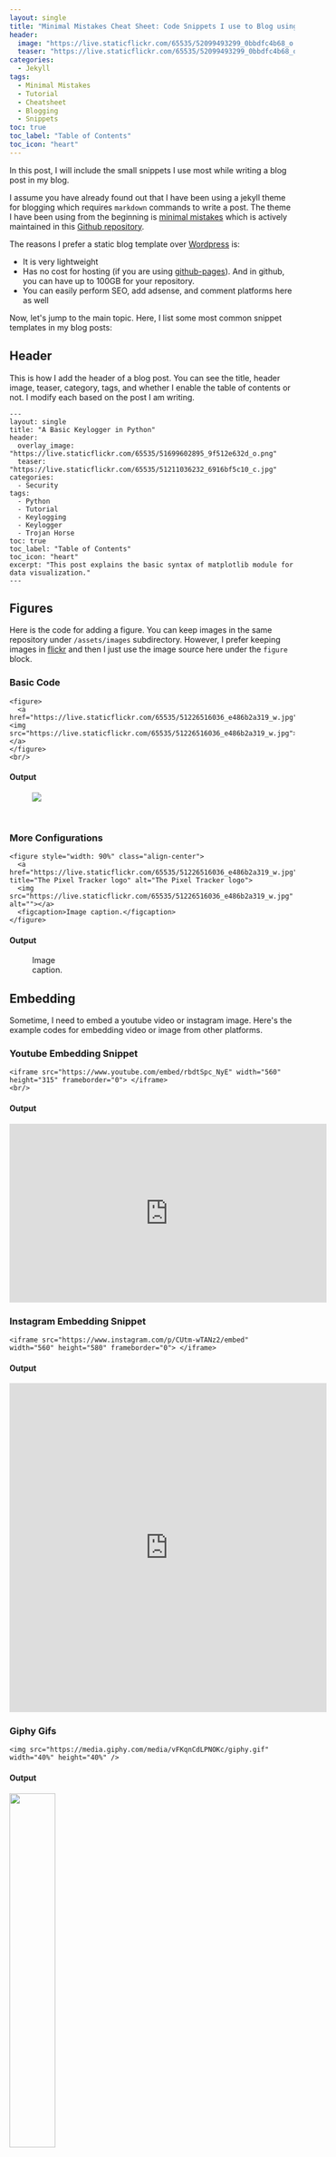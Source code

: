```yaml
---
layout: single
title: "Minimal Mistakes Cheat Sheet: Code Snippets I use to Blog using Jekyll and the Minimal Mistakes Theme"
header:
  image: "https://live.staticflickr.com/65535/52099493299_0bbdfc4b68_o.png"
  teaser: "https://live.staticflickr.com/65535/52099493299_0bbdfc4b68_o.png"
categories:
  - Jekyll
tags:
  - Minimal Mistakes
  - Tutorial
  - Cheatsheet
  - Blogging
  - Snippets
toc: true
toc_label: "Table of Contents"
toc_icon: "heart"
---
```

In this post, I will include the small snippets I use most while writing a blog post in my blog. 

I assume you have already found out that I have been using a jekyll theme for blogging which requires `markdown` commands to write a post. The theme I have been using from the beginning is [minimal mistakes](https://mmistakes.github.io/minimal-mistakes/) which is actively maintained in this [Github repository](https://github.com/mmistakes/minimal-mistakes).

The reasons I prefer a static blog template over [Wordpress](https://wordpress.com/) is:
* It is very lightweight
* Has no cost for hosting (if you are using [github-pages](https://pages.github.com/)). And in github, you can have up to 100GB for your repository.
* You can easily perform SEO, add adsense, and comment platforms here as well

Now, let's jump to the main topic. Here, I list some most common snippet templates in my blog posts:

## Header
This is how I add the header of a blog post. You can see the title, header image, teaser, category, tags, and whether I enable the table of contents or not. I modify each based on the post I am writing.
```
---
layout: single
title: "A Basic Keylogger in Python"
header:
  overlay_image: "https://live.staticflickr.com/65535/51699602895_9f512e632d_o.png"
  teaser: "https://live.staticflickr.com/65535/51211036232_6916bf5c10_c.jpg"
categories:
  - Security
tags:
  - Python
  - Tutorial
  - Keylogging
  - Keylogger
  - Trojan Horse
toc: true
toc_label: "Table of Contents"
toc_icon: "heart"
excerpt: "This post explains the basic syntax of matplotlib module for data visualization."
---
```


## Figures
Here is the code for adding a figure. You can keep images in the same repository under `/assets/images` subdirectory. However, I prefer keeping images in [flickr](https://www.flickr.com/) and then I just use the image source here under the `figure` block.
### Basic Code
```
<figure>
  <a href="https://live.staticflickr.com/65535/51226516036_e486b2a319_w.jpg"><img src="https://live.staticflickr.com/65535/51226516036_e486b2a319_w.jpg"></a>
</figure>
<br/>
```

#### Output
<figure>
  <a href="https://live.staticflickr.com/65535/51226516036_e486b2a319_w.jpg"><img src="https://live.staticflickr.com/65535/51226516036_e486b2a319_w.jpg"></a>
</figure>
<br/>

### More Configurations
```
<figure style="width: 90%" class="align-center">
  <a href="https://live.staticflickr.com/65535/51226516036_e486b2a319_w.jpg" title="The Pixel Tracker logo" alt="The Pixel Tracker logo">
  <img src="https://live.staticflickr.com/65535/51226516036_e486b2a319_w.jpg" alt=""></a>
  <figcaption>Image caption.</figcaption>
</figure>
```

#### Output
<figure style="width: 80px" class="align-center">
  <a href="https://live.staticflickr.com/65535/51226516036_e486b2a319_w.jpg" title="The Pixel Tracker logo" alt="The Pixel Tracker logo">
  <img src="https://live.staticflickr.com/65535/51226516036_e486b2a319_w.jpg" alt=""></a>
  <figcaption>Image caption.</figcaption>
</figure>




## Embedding
Sometime, I need to embed a youtube video or instagram image. Here's the example codes for embedding video or image from other platforms.
### Youtube Embedding Snippet
```
<iframe src="https://www.youtube.com/embed/rbdtSpc_NyE" width="560" height="315" frameborder="0"> </iframe>
<br/>
```

#### Output
<iframe src="https://www.youtube.com/embed/rbdtSpc_NyE" width="560" height="315" frameborder="0"> </iframe>
<br/>

### Instagram Embedding Snippet
```
<iframe src="https://www.instagram.com/p/CUtm-wTANz2/embed" width="560" height="580" frameborder="0"> </iframe>
```
#### Output
<iframe src="https://www.instagram.com/p/CUtm-wTANz2/embed" width="560" height="580" frameborder="0"> </iframe>


### Giphy Gifs
```
<img src="https://media.giphy.com/media/vFKqnCdLPNOKc/giphy.gif" width="40%" height="40%" />
```

#### Output
<img src="https://media.giphy.com/media/vFKqnCdLPNOKc/giphy.gif" width="40%" height="40%" />


### Github Gist
```
<script src="https://gist.github.com/shantoroy/9bb4da0b2a281e3c91cc836045b6c74d.js"></script>
```
#### output
<script src="https://gist.github.com/shantoroy/9bb4da0b2a281e3c91cc836045b6c74d.js"></script>


## Smileys
Sometimes, I like to use smileys in my sentences and here's how you can add in your posts.
```
:sunglasses: 
:wink:
:smiley:
```

#### Output
:sunglasses: 
:wink:
:smiley:

## Other Minimal Mistakes Blogs
Here are a few other blogs that are using the `Minimal Mistakes` theme. You can get inspiration by looking at how people are prefering this template for publishing their blogs.
1. https://www.gurucharan.in/blog/blogging-as-a-developer/
2. https://www.cross-validated.com/Personal-website-with-Minimal-Mistakes-Jekyll-Theme-HOWTO-Part-IV/
([Github](https://github.com/k-bosko/k-bosko.github.io))






## Troubleshooting

* If there is an error (tag not ended properly), most probably it's because there is `%` in the code snippet.




## CheatSheet/Help
If you are looking for more snippets, just go visit this page:
* https://www.fabriziomusacchio.com/blog/2021-08-11-Minimal_Mistakes_Cheat_Sheet/#via-html

<!--stackedit_data:
eyJoaXN0b3J5IjpbLTYwNTk0MDg0Myw1MzgwNDY2MDEsLTg5MT
Y1NDgzLC01MjA0ODIyMTYsNTU0OTUyMzY5LC01NjU0NzA4Njcs
LTExNzEwODAyNjRdfQ==
-->